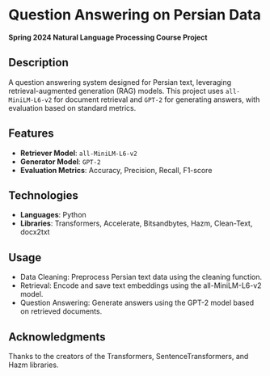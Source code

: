 # Question Answering on Persian Data

**Spring 2024 Natural Language Processing Course Project**

## Description

A question answering system designed for Persian text, leveraging retrieval-augmented generation (RAG) models. This project uses `all-MiniLM-L6-v2` for document retrieval and `GPT-2` for generating answers, with evaluation based on standard metrics.

## Features

- **Retriever Model**: `all-MiniLM-L6-v2`
- **Generator Model**: `GPT-2`
- **Evaluation Metrics**: Accuracy, Precision, Recall, F1-score

## Technologies

- **Languages**: Python
- **Libraries**: Transformers, Accelerate, Bitsandbytes, Hazm, Clean-Text, docx2txt

## Usage
- Data Cleaning: Preprocess Persian text data using the cleaning function.
- Retrieval: Encode and save text embeddings using the all-MiniLM-L6-v2 model.
- Question Answering: Generate answers using the GPT-2 model based on retrieved documents.

## Acknowledgments
Thanks to the creators of the Transformers, SentenceTransformers, and Hazm libraries.
